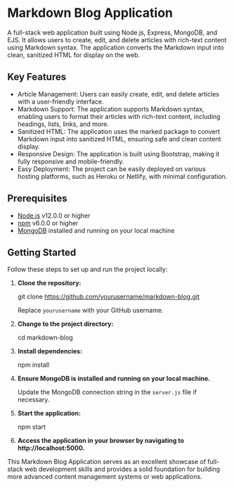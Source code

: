 # Markdown Blog Application

A full-stack web application built using Node.js, Express, MongoDB, and EJS. It allows users to create, edit, and delete articles with rich-text content using Markdown syntax. The application converts the Markdown input into clean, sanitized HTML for display on the web.

## Key Features

- Article Management: Users can easily create, edit, and delete articles with a user-friendly interface.
- Markdown Support: The application supports Markdown syntax, enabling users to format their articles with rich-text content, including headings, lists, links, and more.
- Sanitized HTML: The application uses the marked package to convert Markdown input into sanitized HTML, ensuring safe and clean content display.
- Responsive Design: The application is built using Bootstrap, making it fully responsive and mobile-friendly.
- Easy Deployment: The project can be easily deployed on various hosting platforms, such as Heroku or Netlify, with minimal configuration.

## Prerequisites

- [Node.js](https://nodejs.org/en/) v12.0.0 or higher
- [npm](https://www.npmjs.com/) v6.0.0 or higher
- [MongoDB](https://www.mongodb.com/) installed and running on your local machine

## Getting Started

Follow these steps to set up and run the project locally:

1. **Clone the repository:**
   
   git clone https://github.com/yourusername/markdown-blog.git
   
   Replace `yourusername` with your GitHub username.

2. **Change to the project directory:**

   cd markdown-blog

3. **Install dependencies:**

   npm install

4. **Ensure MongoDB is installed and running on your local machine.** 
   
   Update the MongoDB connection string in the `server.js` file if necessary.

5. **Start the application:**

   npm start

6. **Access the application in your browser by navigating to http://localhost:5000.**

This Markdown Blog Application serves as an excellent showcase of full-stack web development skills and provides a solid foundation for building more advanced content management systems or web applications.
